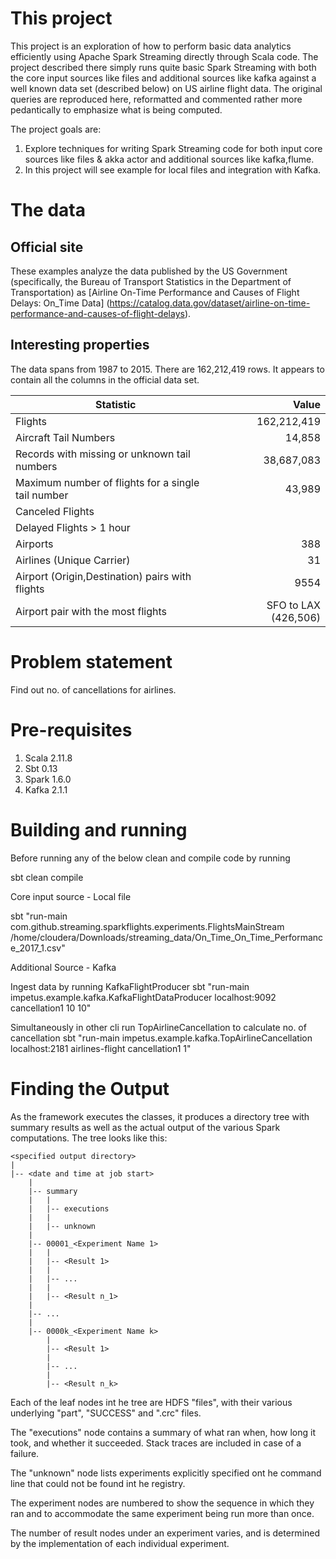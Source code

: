 
# This project

This project is an exploration of how to perform basic data analytics efficiently
using  Apache Spark Streaming directly through Scala code.
The project described there simply runs quite basic Spark Streaming with both the core input sources like files and additional sources like kafka against a well
known data set (described below) on US airline flight data. The original queries are
reproduced here, reformatted and commented rather more pedantically to emphasize what is
being computed.

The project goals are:


1. Explore techniques for writing Spark Streaming code for both input core sources like files & akka actor and additional sources like kafka,flume.
2. In this project will see example for local files and integration with Kafka.

# The data

## Official site

These examples analyze the data published by the US Government (specifically,
the Bureau of Transport Statistics in the Department of Transportation) as
[Airline On-Time Performance and Causes of Flight Delays: On_Time Data]
(https://catalog.data.gov/dataset/airline-on-time-performance-and-causes-of-flight-delays).


## Interesting properties

The data spans from 1987 to 2015. There are 162,212,419 rows.
It appears to contain all the columns in the official data set.

| Statistic | Value |
| --------- | -----:|
| Flights | 162,212,419 |
| Aircraft Tail Numbers | 14,858 |
| Records with missing or unknown tail numbers | 38,687,083 |
| Maximum number of flights for a single tail number | 43,989 |
| Canceled Flights | |
| Delayed Flights > 1 hour | |
| Airports | 388 |
| Airlines (Unique Carrier) | 31 |
| Airport (Origin,Destination) pairs with flights | 9554 |
| Airport pair with the most flights | SFO to LAX (426,506) |

# Problem statement
Find out no. of cancellations for airlines.

# Pre-requisites
1.	Scala 2.11.8
2.	Sbt 0.13
3.	Spark 1.6.0
4.	Kafka 2.1.1

# Building and running

Before running any of the below clean and compile code by running

sbt clean compile

Core input source - Local file

sbt "run-main com.github.streaming.sparkflights.experiments.FlightsMainStream /home/cloudera/Downloads/streaming_data/On_Time_On_Time_Performance_2017_1.csv"

Additional Source - Kafka

Ingest data by running KafkaFlightProducer
sbt "run-main impetus.example.kafka.KafkaFlightDataProducer localhost:9092 cancellation1 10 10"

Simultaneously in other cli run TopAirlineCancellation to calculate no. of cancellation 
sbt "run-main impetus.example.kafka.TopAirlineCancellation localhost:2181 airlines-flight cancellation1 1"

# Finding the Output

As the framework executes the classes, it produces a directory tree with
summary results as well as the actual output of the various Spark computations.
The tree looks like this:

    <specified output directory>
    |
    |-- <date and time at job start>
        |
        |-- summary
        |   |
        |   |-- executions
        |   |
        |   |-- unknown
        |
        |-- 00001_<Experiment Name 1>
        |   |
        |   |-- <Result 1>
        |   |
        |   |-- ...
        |   |
        |   |-- <Result n_1>
        |
        |-- ...
        |
        |-- 0000k_<Experiment Name k>
            |
            |-- <Result 1>
            |
            |-- ...
            |
            |-- <Result n_k>

Each of the leaf nodes int he tree are HDFS "files",
with their various underlying "part", "SUCCESS" and ".crc" files.

The "executions" node contains a summary of what ran when, how
long it took, and whether it succeeded. Stack traces are included
in case of a failure.

The "unknown" node lists experiments explicitly specified ont he command line that
could not be found int he registry.

The experiment nodes are numbered to show the sequence in which they ran and to
accommodate the same experiment being run more than once.

The number of result nodes under an experiment varies,
and is determined by the implementation of each individual experiment.
